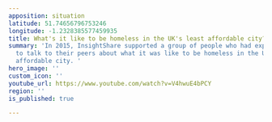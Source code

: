 ```yaml
---
apposition: situation
latitude: 51.74656796753246
longitude: -1.2328385577459935
title: What's it like to be homeless in the UK's least affordable city?
summary: 'In 2015, InsightShare supported a group of people who had experienced homelessness
  to talk to their peers about what it was like to be homeless in the UK''s least
  affordable city. '
hero_image: ''
custom_icon: ''
youtube_url: https://www.youtube.com/watch?v=V4hwuE4bPCY
region: ''
is_published: true

---
```

